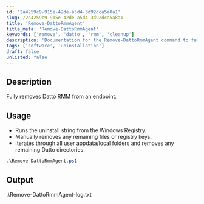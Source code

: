 ```yaml
---
id: '2a4259c9-915e-42de-a5d4-3d92dca5a8a1'
slug: /2a4259c9-915e-42de-a5d4-3d92dca5a8a1
title: 'Remove-DattoRmmAgent'
title_meta: 'Remove-DattoRmmAgent'
keywords: ['remove', 'datto', 'rmm', 'cleanup']
description: 'Documentation for the Remove-DattoRmmAgent command to fully remove Datto RMM from an endpoint.'
tags: ['software', 'uninstallation']
draft: false
unlisted: false
---
```


## Description
Fully removes Datto RMM from an endpoint.

## Usage
- Runs the uninstall string from the Windows Registry.
- Manually removes any remaining files or registry keys.
- Iterates through all user appdata/local folders and removes any remaining Datto directories.

```powershell
.\Remove-DattoRmmAgent.ps1
```

## Output
.\Remove-DattoRmmAgent-log.txt
